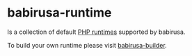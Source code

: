 # babirusa-runtime

Is a collection of default [PHP runtimes](https://github.com/babirusa/babirusa-runtime/releases) supported by babirusa.

To build your own runtime please visit [babirusa-builder](https://github.com/babirusa/babirusa-builder).
